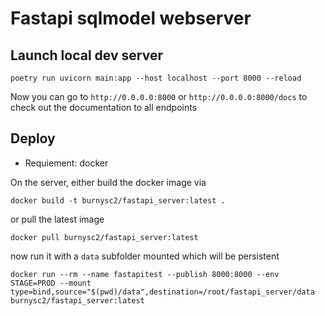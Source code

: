 # Fastapi sqlmodel webserver

## Launch local dev server

```
poetry run uvicorn main:app --host localhost --port 8000 --reload
```
Now you can go to `http://0.0.0.0:8000` or `http://0.0.0.0:8000/docs` to check out the documentation to all endpoints

## Deploy
- Requiement: docker

On the server, either build the docker image via

```
docker build -t burnysc2/fastapi_server:latest .
```

or pull the latest image

```
docker pull burnysc2/fastapi_server:latest
```

now run it with a `data` subfolder mounted which will be persistent

```
docker run --rm --name fastapitest --publish 8000:8000 --env STAGE=PROD --mount type=bind,source="$(pwd)/data",destination=/root/fastapi_server/data burnysc2/fastapi_server:latest
```
